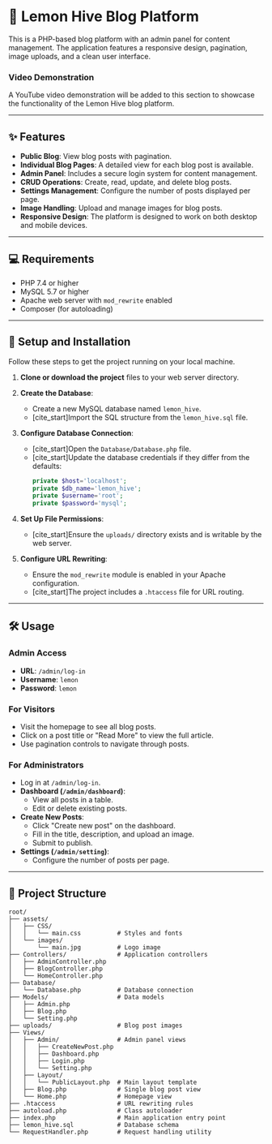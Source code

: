 # 📝 Lemon Hive Blog Platform

This is a PHP-based blog platform with an admin panel for content management. The application features a responsive design, pagination, image uploads, and a clean user interface.

### Video Demonstration
A YouTube video demonstration will be added to this section to showcase the functionality of the Lemon Hive blog platform.

---
## ✨ Features

* **Public Blog**: View blog posts with pagination.
* **Individual Blog Pages**: A detailed view for each blog post is available.
* **Admin Panel**: Includes a secure login system for content management.
* **CRUD Operations**: Create, read, update, and delete blog posts.
* **Settings Management**: Configure the number of posts displayed per page.
* **Image Handling**: Upload and manage images for blog posts.
* **Responsive Design**: The platform is designed to work on both desktop and mobile devices.

---
## 💻 Requirements

* PHP 7.4 or higher
* MySQL 5.7 or higher
* Apache web server with `mod_rewrite` enabled
* Composer (for autoloading)

---
## 🚀 Setup and Installation

Follow these steps to get the project running on your local machine.

1.  **Clone or download the project** files to your web server directory.

2.  **Create the Database**:
    * Create a new MySQL database named `lemon_hive`.
    * [cite_start]Import the SQL structure from the `lemon_hive.sql` file. 

3.  **Configure Database Connection**:
    * [cite_start]Open the `Database/Database.php` file. 
    * [cite_start]Update the database credentials if they differ from the defaults: 
        ```php
        private $host='localhost';
        private $db_name='lemon_hive';
        private $username='root';
        private $password='mysql';
        ```

4.  **Set Up File Permissions**:
    * [cite_start]Ensure the `uploads/` directory exists and is writable by the web server. 

5.  **Configure URL Rewriting**:
    * Ensure the `mod_rewrite` module is enabled in your Apache configuration.
    * [cite_start]The project includes a `.htaccess` file for URL routing. 

---
## 🛠️ Usage

### Admin Access
* **URL**: `/admin/log-in`
* **Username**: `lemon`
* **Password**: `lemon`

### For Visitors
* Visit the homepage to see all blog posts.
* Click on a post title or "Read More" to view the full article.
* Use pagination controls to navigate through posts.

### For Administrators
* Log in at `/admin/log-in`.
* **Dashboard (`/admin/dashboard`)**:
    * View all posts in a table.
    * Edit or delete existing posts.
* **Create New Posts**:
    * Click "Create new post" on the dashboard.
    * Fill in the title, description, and upload an image.
    * Submit to publish.
* **Settings (`/admin/setting`)**:
    * Configure the number of posts per page.

---
## 📂 Project Structure
```text
root/
├── assets/
│   ├── CSS/
│   │   └── main.css          # Styles and fonts
│   └── images/
│       └── main.jpg          # Logo image
├── Controllers/              # Application controllers
│   ├── AdminController.php
│   ├── BlogController.php
│   └── HomeController.php
├── Database/
│   └── Database.php          # Database connection
├── Models/                   # Data models
│   ├── Admin.php
│   ├── Blog.php
│   └── Setting.php
├── uploads/                  # Blog post images
├── Views/
│   ├── Admin/                # Admin panel views
│   │   ├── CreateNewPost.php
│   │   ├── Dashboard.php
│   │   ├── Login.php
│   │   └── Setting.php
│   ├── Layout/
│   │   └── PublicLayout.php  # Main layout template
│   ├── Blog.php              # Single blog post view
│   └── Home.php              # Homepage view
├── .htaccess                 # URL rewriting rules
├── autoload.php              # Class autoloader
├── index.php                 # Main application entry point
├── lemon_hive.sql            # Database schema
└── RequestHandler.php        # Request handling utility